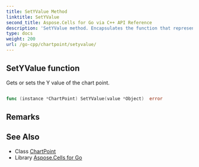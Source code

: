 ```yaml
---
title: SetYValue Method 
linktitle: SetYValue
second_title: Aspose.Cells for Go via C++ API Reference
description: 'SetYValue method. Encapsulates the function that represents setyvalue in Go.'
type: docs
weight: 200
url: /go-cpp/chartpoint/setyvalue/
---
```


## SetYValue function

Gets or sets the Y value of the chart point.

```go

func (instance *ChartPoint) SetYValue(value *Object)  error

```

## Remarks


## See Also

* Class [ChartPoint](../)
* Library [Aspose.Cells for Go](../../)
